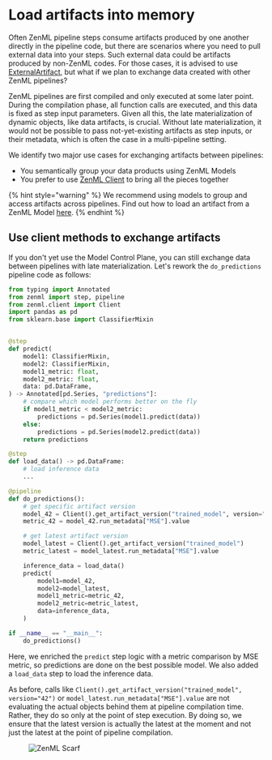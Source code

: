 # Load artifacts into memory

Often ZenML pipeline steps consume artifacts produced by one another directly in the pipeline code, but there are scenarios where you need to pull external data into your steps. Such external data could be artifacts produced by non-ZenML codes. For those cases, it is advised to use [ExternalArtifact](../../user-guide/starter-guide/manage-artifacts.md#consuming-external-artifacts-within-a-pipeline), but what if we plan to exchange data created with other ZenML pipelines?

ZenML pipelines are first compiled and only executed at some later point. During the compilation phase, all function calls are executed, and this data is fixed as step input parameters. Given all this, the late materialization of dynamic objects, like data artifacts, is crucial. Without late materialization, it would not be possible to pass not-yet-existing artifacts as step inputs, or their metadata, which is often the case in a multi-pipeline setting.

We identify two major use cases for exchanging artifacts between pipelines:

* You semantically group your data products using ZenML Models
* You prefer to use [ZenML Client](../../reference/python-client.md#client-methods) to bring all the pieces together

{% hint style="warning" %}
We recommend using models to group and access artifacts across pipelines. Find out how to load an artifact from a ZenML Model [here](../use-the-model-control-plane/load-artifacts-from-model.md).
{% endhint %}

## Use client methods to exchange artifacts

If you don't yet use the Model Control Plane, you can still exchange data between pipelines with late materialization. Let's rework the `do_predictions` pipeline code as follows:

```python
from typing import Annotated
from zenml import step, pipeline
from zenml.client import Client
import pandas as pd
from sklearn.base import ClassifierMixin


@step
def predict(
    model1: ClassifierMixin,
    model2: ClassifierMixin,
    model1_metric: float,
    model2_metric: float,
    data: pd.DataFrame,
) -> Annotated[pd.Series, "predictions"]:
    # compare which model performs better on the fly
    if model1_metric < model2_metric:
        predictions = pd.Series(model1.predict(data))
    else:
        predictions = pd.Series(model2.predict(data))
    return predictions

@step
def load_data() -> pd.DataFrame:
    # load inference data
    ...

@pipeline
def do_predictions():
    # get specific artifact version
    model_42 = Client().get_artifact_version("trained_model", version="42")
    metric_42 = model_42.run_metadata["MSE"].value

    # get latest artifact version
    model_latest = Client().get_artifact_version("trained_model")
    metric_latest = model_latest.run_metadata["MSE"].value

    inference_data = load_data()
    predict(
        model1=model_42,
        model2=model_latest,
        model1_metric=metric_42,
        model2_metric=metric_latest,
        data=inference_data,
    )

if __name__ == "__main__":
    do_predictions()
```

Here, we enriched the `predict` step logic with a metric comparison by MSE metric, so predictions are done on the best possible model. We also added a `load_data` step to load the inference data.

As before, calls like `Client().get_artifact_version("trained_model", version="42")` or `model_latest.run_metadata["MSE"].value` are not evaluating the actual objects behind them at pipeline compilation time. Rather, they do so only at the point of step execution. By doing so, we ensure that the latest version is actually the latest at the moment and not just the latest at the point of pipeline compilation.

<!-- For scarf -->
<figure><img alt="ZenML Scarf" referrerpolicy="no-referrer-when-downgrade" src="https://static.scarf.sh/a.png?x-pxid=f0b4f458-0a54-4fcd-aa95-d5ee424815bc" /></figure>
